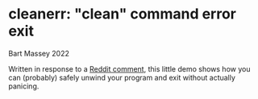 # cleanerr: "clean" command error exit
Bart Massey 2022

Written in response to a
[Reddit comment](https://www.reddit.com/r/rust/comments/xn091x/comment/ipqyrit/?utm_source=share&utm_medium=web2x&context=3),
this little demo shows how you can (probably) safely unwind
your program and exit without actually panicing.

